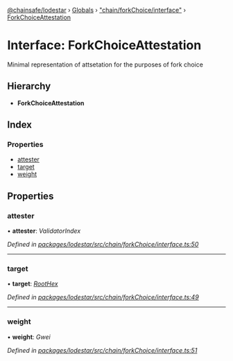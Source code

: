 [@chainsafe/lodestar](../README.md) › [Globals](../globals.md) › ["chain/forkChoice/interface"](../modules/_chain_forkchoice_interface_.md) › [ForkChoiceAttestation](_chain_forkchoice_interface_.forkchoiceattestation.md)

# Interface: ForkChoiceAttestation

Minimal representation of attsetation for the purposes of fork choice

## Hierarchy

* **ForkChoiceAttestation**

## Index

### Properties

* [attester](_chain_forkchoice_interface_.forkchoiceattestation.md#attester)
* [target](_chain_forkchoice_interface_.forkchoiceattestation.md#target)
* [weight](_chain_forkchoice_interface_.forkchoiceattestation.md#weight)

## Properties

###  attester

• **attester**: *ValidatorIndex*

*Defined in [packages/lodestar/src/chain/forkChoice/interface.ts:50](https://github.com/ChainSafe/lodestar/blob/14ce11e45/packages/lodestar/src/chain/forkChoice/interface.ts#L50)*

___

###  target

• **target**: *[RootHex](../modules/_chain_forkchoice_interface_.md#roothex)*

*Defined in [packages/lodestar/src/chain/forkChoice/interface.ts:49](https://github.com/ChainSafe/lodestar/blob/14ce11e45/packages/lodestar/src/chain/forkChoice/interface.ts#L49)*

___

###  weight

• **weight**: *Gwei*

*Defined in [packages/lodestar/src/chain/forkChoice/interface.ts:51](https://github.com/ChainSafe/lodestar/blob/14ce11e45/packages/lodestar/src/chain/forkChoice/interface.ts#L51)*
